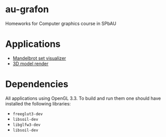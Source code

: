 # au-grafon
Homeworks for Computer graphics course in SPbAU

# Applications
* [Mandelbrot set visualizer](https://github.com/fbocharov/au-grafon/tree/master/src/fractal)
* [3D model render](https://github.com/fbocharov/au-grafon/tree/master/src/3Dmodel)

# Dependencies
All applications using OpenGL 3.3. To build and run them one should have installed the following libraries:
* ```freeglut3-dev```
* ```libsoil-dev```
* ```libglfw3-dev```
* ```libsoil-dev```
